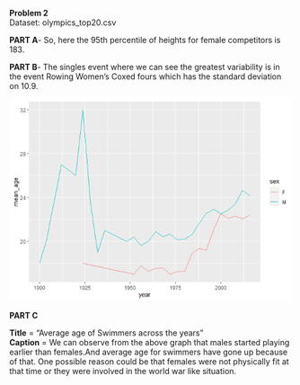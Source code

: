 **Problem 2**  
Dataset: olympics\_top20.csv

**PART A**- So, here the 95th percentile of heights for female
competitors is 183.

**PART B**- The singles event where we can see the greatest variability
is in the event Rowing Women’s Coxed fours which has the standard
deviation on 10.9.

![](Data-Mining-Assignment-1-Problem-2_files/figure-markdown_strict/unnamed-chunk-6-1.png)

**PART C**

**Title** = “Average age of Swimmers across the years”  
**Caption** = We can observe from the above graph that males started
playing earlier than females.And average age for swimmers have gone up
because of that. One possible reason could be that females were not
physically fit at that time or they were involved in the world war like
situation.

